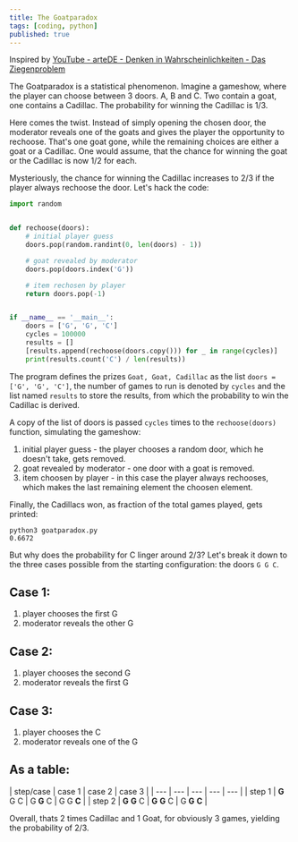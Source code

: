 ```yaml
---
title: The Goatparadox
tags: [coding, python]
published: true
---
```

Inspired by [YouTube - arteDE - Denken in Wahrscheinlichkeiten - Das Ziegenproblem](https://www.youtube.com/watch?v=CYQZ_GrJwLA)

The Goatparadox is a statistical phenomenon. Imagine a gameshow, where the player can choose between 3 doors. A, B and C. Two contain a goat, one contains a Cadillac. The probability for winning the Cadillac is 1/3.

Here comes the twist. Instead of simply opening the chosen door, the moderator reveals one of the goats and gives the player the opportunity to rechoose. That's one goat gone, while the remaining choices are either a goat or a Cadillac. One would assume, that the chance for winning the goat or the Cadillac is now 1/2 for each.

Mysteriously, the chance for winning the Cadillac increases to 2/3 if the player always rechoose the door. Let's hack the code:

``` python
import random


def rechoose(doors):
    # initial player guess
    doors.pop(random.randint(0, len(doors) - 1))

    # goat revealed by moderator
    doors.pop(doors.index('G'))

    # item rechosen by player
    return doors.pop(-1)


if __name__ == '__main__':
    doors = ['G', 'G', 'C']
    cycles = 100000
    results = []
    [results.append(rechoose(doors.copy())) for _ in range(cycles)]
    print(results.count('C') / len(results))

```

The program defines the prizes `Goat, Goat, Cadillac` as the list `doors = ['G', 'G', 'C']`, the number of games to run is denoted by `cycles` and the list named `results` to store the results, from which the probability to win the Cadillac is derived.

A copy of the list of doors is passed `cycles` times to the `rechoose(doors)` function, simulating the gameshow:

1. initial player guess - the player chooses a random door, which he doesn't take, gets removed.
2. goat revealed by moderator - one door with a goat is removed.
3. item choosen by player - in this case the player always rechooses, which makes the last remaining element the choosen element.

Finally, the Cadillacs won, as fraction of the total games played, gets printed:

``` terminal
python3 goatparadox.py
0.6672
```

But why does the probability for C linger around 2/3? Let's break it down to the three cases possible from the starting configuration: the doors `G G C`.

## Case 1:
1. player chooses the first G
2. moderator reveals the other G

## Case 2:
1. player chooses the second G
2. moderator reveals the first G

## Case 3:
1. player chooses the C
2. moderator reveals one of the G

## As a table:

| step/case | case 1 | case 2 | case 3 |
| --- | --- | --- | --- | --- |
| step 1 | **G** G C | G **G** C | G G **C** |
| step 2 | **G** **G** C | **G** **G** C | G **G** **C** |

Overall, thats 2 times Cadillac and 1 Goat, for obviously 3 games, yielding the probability of 2/3.